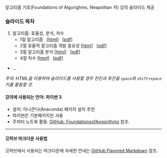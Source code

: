 알고리즘 기초(Foundations of Algorighms, Neapolitan 저) 강의 슬라이드 제공

### 슬라이드 목차

1. 알고리즘: 효율성, 분석, 차수
    * 1절 알고리즘 &nbsp;
        [[html]](./Algo-01-AlgorithmsIntro-1.slides.html) &nbsp;
        [[pdf]](./Algo-01-AlgorithmsIntro-1-slides.pdf)
    * 2절 효율적 알고리즘 개발 중요성
        [[html]](./Algo-01-AlgorithmsIntro-2.slides.html) &nbsp;
        [[pdf]](./Algo-01-AlgorithmsIntro-2-slides.pdf)
    * 3절 알고리즘 분석
        [[html]](./Algo-01-AlgorithmsIntro-3.slides.html) &nbsp;
        [[pdf]](./Algo-01-AlgorithmsIntro-3-slides.pdf)
    * 4절 차수
        [[html]](./Algo-01-AlgorithmsIntro-4.slides.html) &nbsp;
        [[pdf]](./Algo-01-AlgorithmsIntro-4-slides.pdf)
- ...

*주의: HTML을 이용하여 슬라이드를 사용할 경우 전진과 후진을 `space`와 `shift+space` 키를 활용할 것.*

#### 강의에 사용되는 언어: 파이썬 3

* 설치: 아나콘다(Anaconda) 패키지 설치 추천
* 파이썬은 기본패키지만 사용
* 주피터 노트북 활용. [GitHub: FoundationsofAogorithms](https://github.com/CodingRG-HKNU/FoundationsOfAlgorithms) 참조.

---

#### 깃허브 마크다운 사용법 

깃허브에서 사용되는 마크다운에 자세한 안내는 [GitHub Flavored Markdown](https://guides.github.com/features/mastering-markdown/) 참조.